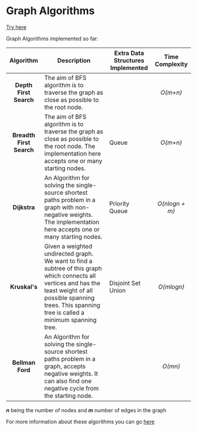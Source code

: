 # Graph Algorithms

[Try here](https://lafifii.github.io/Graph_Algorithms/)

Graph Algorithms implemented so far:

| Algorithm | Description | Extra Data Structures Implemented | Time Complexity 
| :---:        |     ---      |     ---      |   :---: 
| **Depth First Search**   | The aim of BFS algorithm is to traverse the graph as close as possible to the root node. |  | *O(m+n)* 
| **Breadth First Search** | The aim of BFS algorithm is to traverse the graph as close as possible to the root node. The implementation here accepts one or many starting nodes. | Queue | *O(m+n)*  
| **Dijkstra** | An Algorithm for solving the single-source shortest paths problem in a graph with non-negative weights. The implementation here accepts one or many starting nodes. | Priority Queue | *O(nlogn + m)* 
| **Kruskal's**  | Given a weighted undirected graph. We want to find a subtree of this graph which connects all vertices and has the least weight of all possible spanning trees. This spanning tree is called a minimum spanning tree. | Disjoint Set Union  | *O(mlogn)* |
| **Bellman Ford**  | An Algorithm for solving the single-source shortest paths problem in a graph, accepts negative weights. It can also find one negative cycle from the starting node. |   | *O(mn)* |

***n*** being the number of nodes and ***m*** number of edges in the graph

For more information about these algorithms you can go [here](https://cp-algorithms.com/)
